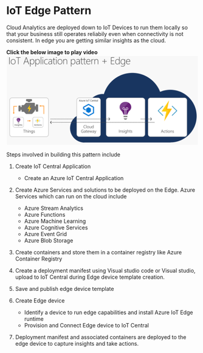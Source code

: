 # IoT Edge Pattern

Cloud Analytics are deployed down to IoT Devices to run them locally so that your business still operates reliabily even when connectivity is not consistent. In edge you are getting similar insights as the cloud.

<b>Click the below image to play video</b>   
[![](images/centralpattern.png)](media/iot-central-edge-deck-mp4.mp4)

Steps involved in building this pattern include 

1. Create IoT Central Application
    * Create an Azure IoT Central Application

2. Create Azure Services and solutions to be deployed on the Edge. Azure Services which can run on the cloud include
    * Azure Stream Analytics
    * Azure Functions
    * Azure Machine Learning
    * Azure Cognitive Services
    * Azure Event Grid
    * Azure Blob Storage

3. Create containers and store them in a container registry like Azure Container Registry

4. Create a deployment manifest using Visual studio code or Visual studio, upload to IoT Central during Edge device template creation.

5. Save and publish edge device template

6.  Create Edge device   
    * Identify a device to run edge capabilities and install Azure IoT Edge runtime
    * Provision and Connect Edge device to IoT Central

7. Deployment manifest and associated containers are deployed to the edge device to capture insights and take actions.

